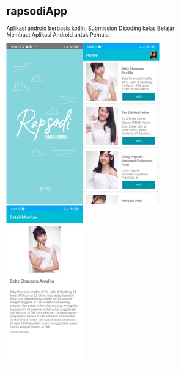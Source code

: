 # rapsodiApp

Aplikasi android berbasis kotlin. 
Submission Dicoding kelas Belajar Membuat Aplikasi Android untuk Pemula.

<img src="https://github.com/ikkifik/rapsodiApp/blob/master/screenshoot/splashscreen-rapsodiapp.jpg" width="200"><img src="https://github.com/ikkifik/rapsodiApp/blob/master/screenshoot/screen1-rapsodiapp.jpg" width="200"><img src="https://github.com/ikkifik/rapsodiApp/blob/master/screenshoot/screen2-rapsodiapp.jpg" width="200">

